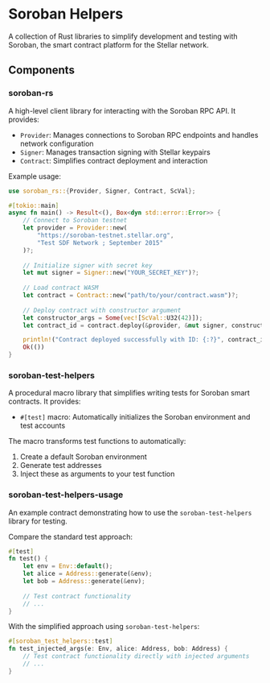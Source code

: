 # Soroban Helpers

A collection of Rust libraries to simplify development and testing with Soroban, the smart contract platform for the Stellar network.

## Components

### soroban-rs

A high-level client library for interacting with the Soroban RPC API. It provides:

- `Provider`: Manages connections to Soroban RPC endpoints and handles network configuration
- `Signer`: Manages transaction signing with Stellar keypairs
- `Contract`: Simplifies contract deployment and interaction

Example usage:

```rust
use soroban_rs::{Provider, Signer, Contract, ScVal};

#[tokio::main]
async fn main() -> Result<(), Box<dyn std::error::Error>> {
    // Connect to Soroban testnet
    let provider = Provider::new(
        "https://soroban-testnet.stellar.org",
        "Test SDF Network ; September 2015"
    )?;
    
    // Initialize signer with secret key
    let mut signer = Signer::new("YOUR_SECRET_KEY")?;
    
    // Load contract WASM
    let contract = Contract::new("path/to/your/contract.wasm")?;
    
    // Deploy contract with constructor argument
    let constructor_args = Some(vec![ScVal::U32(42)]);
    let contract_id = contract.deploy(&provider, &mut signer, constructor_args).await?;

    println!("Contract deployed successfully with ID: {:?}", contract_id);
    Ok(())
}
```

### soroban-test-helpers

A procedural macro library that simplifies writing tests for Soroban smart contracts. It provides:

- `#[test]` macro: Automatically initializes the Soroban environment and test accounts

The macro transforms test functions to automatically:
1. Create a default Soroban environment
2. Generate test addresses
3. Inject these as arguments to your test function

### soroban-test-helpers-usage

An example contract demonstrating how to use the `soroban-test-helpers` library for testing.

Compare the standard test approach:

```rust
#[test]
fn test() {
    let env = Env::default();
    let alice = Address::generate(&env);
    let bob = Address::generate(&env);
    
    // Test contract functionality
    // ...
}
```

With the simplified approach using `soroban-test-helpers`:

```rust
#[soroban_test_helpers::test]
fn test_injected_args(e: Env, alice: Address, bob: Address) {
    // Test contract functionality directly with injected arguments
    // ...
}
```
